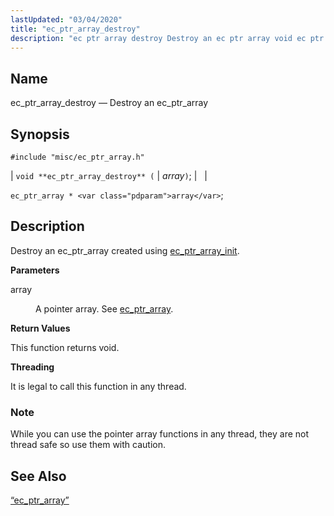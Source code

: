 ```yaml
---
lastUpdated: "03/04/2020"
title: "ec_ptr_array_destroy"
description: "ec ptr array destroy Destroy an ec ptr array void ec ptr array destroy array ec ptr array array Destroy an ec ptr array created using ec ptr array init array A pointer array See ec ptr array This function returns void It is legal to call this function in..."
---
```


<a name="apis.ec_ptr_array_destroy"></a> 
## Name

ec_ptr_array_destroy — Destroy an ec_ptr_array

## Synopsis

`#include "misc/ec_ptr_array.h"`

| `void **ec_ptr_array_destroy** (` | <var class="pdparam">array</var>`)`; |   |

`ec_ptr_array * <var class="pdparam">array</var>`;<a name="idp58211456"></a> 
## Description

Destroy an ec_ptr_array created using [ec_ptr_array_init](/momentum/3/3-api/apis-ec-ptr-array-init).

**<a name="idp58213392"></a> Parameters**

<dl class="variablelist">

<dt>array</dt>

<dd>

A pointer array. See [ec_ptr_array](/momentum/3/3-api/structs-ec-ptr-array).

</dd>

</dl>

**<a name="idp58216848"></a> Return Values**

This function returns void.

**<a name="idp58217760"></a> Threading**

It is legal to call this function in any thread.

### Note

While you can use the pointer array functions in any thread, they are not thread safe so use them with caution.

<a name="idp58220192"></a> 
## See Also

[“ec_ptr_array”](/momentum/3/3-api/structs-ec-ptr-array)